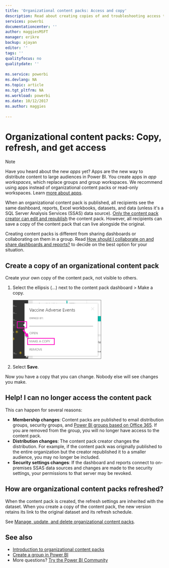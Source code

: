 ```yaml
---
title: 'Organizational content packs: Access and copy'
description: Read about creating copies of and troubleshooting access to organizational content packs in Power BI
services: powerbi
documentationcenter: ''
author: maggiesMSFT
manager: erikre
backup: ajayan
editor: ''
tags: ''
qualityfocus: no
qualitydate: ''

ms.service: powerbi
ms.devlang: NA
ms.topic: article
ms.tgt_pltfrm: NA
ms.workload: powerbi
ms.date: 10/12/2017
ms.author: maggies

---
```

# Organizational content packs: Copy, refresh, and get access
> [!NOTE]
> Have you heard about the new *apps* yet? Apps are the new way to distribute content to large audiences in Power BI. You create apps in *app workspaces*, which replace groups and group workspaces. We recommend using apps instead of organizational content packs or read-only workspaces. Learn [more about apps](powerbi-service-what-are-apps.md).
> 
> 

When an organizational content pack is published, all recipients see the same dashboard, reports, Excel workbooks, datasets, and data (unless it's a SQL Server Analysis Services (SSAS) data source).  [Only the content pack creator can edit and republish](powerbi-service-organizational-content-packs-manage-update-delete.md) the content pack.  However, all recipients can save a copy of the content pack that can live alongside the original.

Creating content packs is different from sharing dashboards or collaborating on them in a group. Read [How should I collaborate on and share dashboards and reports?](powerbi-service-how-should-i-share-my-dashboard.md) to decide on the best option for your situation.

## Create a copy of an organizational content pack
Create your own copy of the content pack, not visible to others.

1. Select the ellipsis (...) next to the content pack dashboard > Make a copy.
   
    ![](media/powerbi-service-organizational-content-packs-use-and-work-with/power-bi-create-copy-organizational-content-pack.png)
2. Select **Save**.  

Now you have a copy that you can change. Nobody else will see changes you make.

## Help!  I can no longer access the content pack
This can happen for several reasons:

* **Membership changes**:  Content packs are published to email distribution groups, security groups, and [Power BI groups based on Office 365](https://support.office.com/article/Create-a-group-in-Office-365-7124dc4c-1de9-40d4-b096-e8add19209e9).  If you are removed from the group, you will no longer have access to the content pack.
* **Distribution changes**: The content pack creator changes the distribution. For example, if the content pack was originally published to the entire organization but the creator republished it to a smaller audience, you may no longer be included.
* **Security settings changes**: If the dashboard and reports connect to on-premises SSAS data sources and changes are made to the security settings, your permissions to that server may be revoked.

## How are organizational content packs refreshed?
When the content pack is created, the refresh settings are inherited with the dataset.  When you create a copy of the content pack, the new version retains its link to the original dataset and its refresh schedule. 

See [Manage, update, and delete organizational content packs](powerbi-service-organizational-content-packs-manage-update-delete.md).

## See also
* [Introduction to organizational content packs](powerbi-service-organizational-content-packs-introduction.md)
* [Create a group in Power BI](service-create-distribute-apps.md)
* More questions? [Try the Power BI Community](http://community.powerbi.com/)


